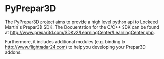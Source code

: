 PyPrepar3D
==========

The PyPrepar3D project aims to provide a high level python api to Lockeed Martin´s Prepar3D SDK.
The Docuentation for the C/C++ SDK can be found at http://www.prepar3d.com/SDKv2/LearningCenter/LearningCenter.php.

Furthermore, it includes additional modules (e.g. binding to http://www.flightradar24.com) to help you developing your Prepar3D addons. 
